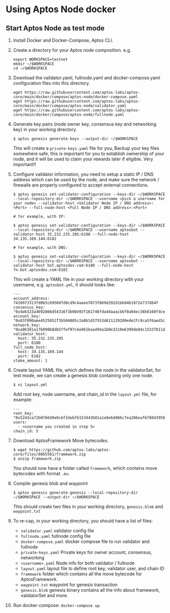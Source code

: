 # Using Aptos Node docker
## Start Aptos Node as test mode
1. Install Docker and Docker-Compose, Aptos CLI.
2. Create a directory for your Aptos node composition. e.g.
    ```
    export WORKSPACE=testnet
    mkdir ~/$WORKSPACE
    cd ~/$WORKSPACE
    ```
3. Download the validator.yaml, fullnode.yaml and docker-compose.yaml configuration files into this directory.
    ```
    wget https://raw.githubusercontent.com/aptos-labs/aptos-core/main/docker/compose/aptos-node/docker-compose.yaml
    wget https://raw.githubusercontent.com/aptos-labs/aptos-core/main/docker/compose/aptos-node/validator.yaml
    wget https://raw.githubusercontent.com/aptos-labs/aptos-core/main/docker/compose/aptos-node/fullnode.yaml
    ```
4. Generate key pairs (node owner key, consensus key and networking key) in your working directory.

    ```
    $ aptos genesis generate-keys --output-dir ~/$WORKSPACE
    ```

    This will create a `private-keys.yaml` file for you, Backup your key files somewhere safe, this is important for you to establish ownership of your node, and it will be used to claim your rewards later if eligible. Very important!!

5. Configure validator information, you need to setup a static IP / DNS address which can be used by the node, and make sure the network / firewalls are properly configured to accept external connections.

    ```
    $ aptos genesis set-validator-configuration --keys-dir ~/$WORKSPACE --local-repository-dir ~/$WORKSPACE --username <pick a username for your node> --validator-host <Validator Node IP / DNS address>:<Port> --full-node-host <Full Node IP / DNS address>:<Port>

    # for example, with IP:

    $ aptos genesis set-validator-configuration --keys-dir ~/$WORKSPACE --local-repository-dir ~/$WORKSPACE --username aptosbot --validator-host 35.232.235.205:6180 --full-node-host 34.135.169.144:6182

    # for example, with DNS:

    $ aptos genesis set-validator-configuration --keys-dir ~/$WORKSPACE --local-repository-dir ~/$WORKSPACE --username aptosbot --validator-host bot.aptosdev.com:6180 --full-node-host fn.bot.aptosdev.com:6182
    ```

    This will create a YAML file in your working directory with your username, e.g. `aptosbot.yml`, it should looks like:

    ```
    ---
    account_address: 7410973313fd0b5c69560fd8cd9c4aaeef873f869d292d1bb94b1872e737d64f
    consensus_key: "0x4e6323a4692866d54316f3b08493f161746fda4daaacb6f0a04ec36b6160fdce"
    account_key: "0x83f090aee4525052f3b504805c2a0b1d37553d611129289ede2fc9ca5f6aed3c"
    network_key: "0xa06381a17b090b8db5ffef97c6e861baad94a1b0e3210e6309de84c15337811d"
    validator_host:
      host: 35.232.235.205
      port: 6180
    full_node_host:
      host: 34.135.169.144
      port: 6182
    stake_amount: 1
    ```

6. Create layout YAML file, which defines the node in the validatorSet, for test mode, we can create a genesis blob containing only one node.

    ```
    $ vi layout.yml
    ```

    Add root key, node username, and chain_id in the `layout.yml` file, for example:

    ```
    ---
    root_key: "0x5243ca72b0766d9e9cbf2debf6153443b01a1e0e6d086c7ea206eaf6f8043956"
    users:
      - <username you created in step 5>
    chain_id: 5
    ```

7. Download AptosFramework Move bytecodes.

    ```
    $ wget https://github.com/aptos-labs/aptos-core/files/8665561/framework.zip
    $ unzip framework.zip
    ```

    You should now have a folder called `framework`, which contains move bytecodes with format `.mv`.

8. Compile genesis blob and waypoint

    ```
    $ aptos genesis generate-genesis --local-repository-dir ~/$WORKSPACE --output-dir ~/$WORKSPACE
    ```

    This should create two files in your working directory, `genesis.blob` and `waypoint.txt`

9. To re-cap, in your working directory, you should have a list of files:
    - `validator.yaml` validator config file
    - `fullnode.yaml` fullnode config file
    - `docker-compose.yaml` docker compose file to run validator and fullnode
    - `private-keys.yaml` Private keys for owner account, consensus, networking
    - `<username>.yaml` Node info for both validator / fullnode
    - `layout.yaml` layout file to define root key, validator user, and chain ID
    - `framework` folder which contains all the move bytecode for AptosFramework.
    - `waypoint.txt` waypoint for genesis transaction
    - `genesis.blob` genesis binary contains all the info about framework, validatorSet and more.

10. Run docker-compose: `docker-compose up`.
